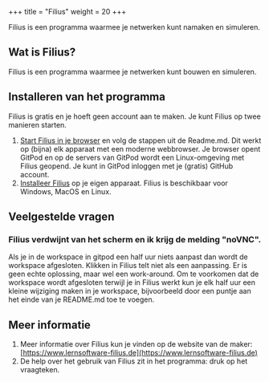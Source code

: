 +++
title = "Filius"
weight = 20
+++

Filius is een programma waarmee je netwerken kunt namaken en simuleren.
<!--more-->

## Wat is Filius?
Filius is een programma waarmee je netwerken kunt bouwen en simuleren.

## Installeren van het programma
Filius is gratis en je hoeft geen account aan te maken. Je kunt Filius op twee manieren starten.<br>
1. [Start Filius in je browser](https://gitpod.io/#https://github.com/emmauscollege/filius) en volg de stappen uit de Readme.md. Dit werkt op (bijna) elk apparaat met een moderne webbrowser. Je browser opent GitPod en op de servers van GitPod wordt een Linux-omgeving met Filius geopend. Je kunt in GitPod inloggen met je (gratis) GitHub account.
2. [Installeer Filius](https://www.lernsoftware-filius.de/Herunterladen) op je eigen apparaat. Filius is beschikbaar voor Windows, MacOS en Linux. 

## Veelgestelde vragen
### Filius verdwijnt van het scherm en ik krijg de melding "noVNC".
Als je in de workspace in gitpod een half uur niets aanpast dan wordt de workspace afgesloten. Klikken in Filius telt niet als een aanpassing. Er is geen echte oplossing, maar wel een work-around. Om te voorkomen dat de workspace wordt afgesloten terwijl je in Filius werkt kun je elk half uur een kleine wijziging maken in je workspace, bijvoorbeeld door een puntje aan het einde van je README.md toe te voegen.

## Meer informatie
1. Meer informatie over Filius kun je vinden op de website van de maker:
   [https://www.lernsoftware-filius.de](https://www.lernsoftware-filius.de)
2. De help over het gebruik van Filius zit in het programma: druk op het vraagteken.
    
